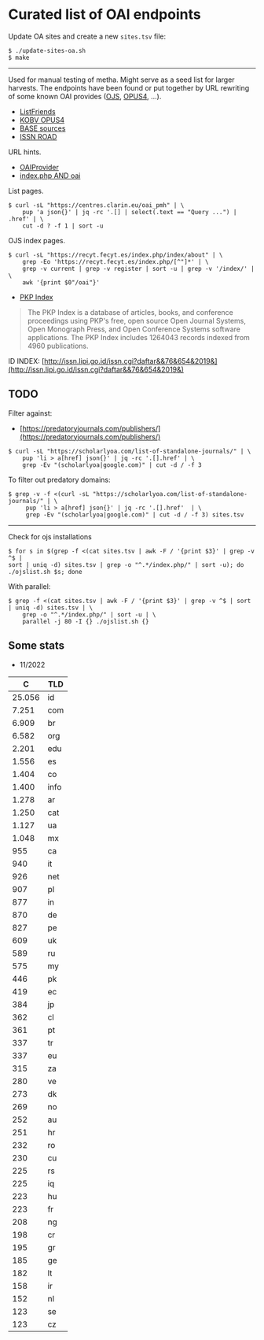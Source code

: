 # Curated list of OAI endpoints

Update OA sites and create a new `sites.tsv` file:

```shell
$ ./update-sites-oa.sh
$ make
```

----

Used for manual testing of metha. Might serve as a seed list for larger
harvests. The endpoints have been found or put together by URL rewriting of
some known OAI provides ([OJS](https://pkp.sfu.ca/ojs/),
[OPUS4](https://www.kobv.de/entwicklung/software/opus-4/), ...).

* [ListFriends](http://www.openarchives.org/pmh/registry/ListFriends)
* [KOBV OPUS4](https://www.kobv.de/services/hosting/opus/)
* [BASE sources](https://www.base-search.net/about/en/about_sources.php)
* [ISSN ROAD](https://road.issn.org/)

URL hints.

* [OAIProvider](https://www.google.com/search?q=inurl%3AOAIProvider)
* [index.php AND oai](https://www.google.com/search?q=inurl%3Aindex.php+AND+inurl%3Aoai)

List pages.

```shell
$ curl -sL "https://centres.clarin.eu/oai_pmh" | \
    pup 'a json{}' | jq -rc '.[] | select(.text == "Query ...") | .href' | \
    cut -d ? -f 1 | sort -u
```

OJS index pages.

```
$ curl -sL "https://recyt.fecyt.es/index.php/index/about" | \
    grep -Eo 'https://recyt.fecyt.es/index.php/[^"]*' | \
    grep -v current | grep -v register | sort -u | grep -v '/index/' | \
    awk '{print $0"/oai"}'
```

* [PKP Index](https://index.pkp.sfu.ca/)

> The PKP Index is a database of articles, books, and conference proceedings
> using PKP's free, open source Open Journal Systems, Open Monograph Press, and
> Open Conference Systems software applications. The PKP Index includes 1264043
> records indexed from 4960 publications.

ID INDEX: [http://issn.lipi.go.id/issn.cgi?daftar&&76&654&2019&](http://issn.lipi.go.id/issn.cgi?daftar&&76&654&2019&)

## TODO

Filter against:

* [https://predatoryjournals.com/publishers/](https://predatoryjournals.com/publishers/)

```
$ curl -sL "https://scholarlyoa.com/list-of-standalone-journals/" | \
    pup 'li > a[href] json{}' | jq -rc '.[].href' | \
    grep -Ev "(scholarlyoa|google.com)" | cut -d / -f 3
```

To filter out predatory domains:

```
$ grep -v -f <(curl -sL "https://scholarlyoa.com/list-of-standalone-journals/" | \
     pup 'li > a[href] json{}' | jq -rc '.[].href'  | \
     grep -Ev "(scholarlyoa|google.com)" | cut -d / -f 3) sites.tsv
```

----

Check for ojs installations

```
$ for s in $(grep -f <(cat sites.tsv | awk -F / '{print $3}' | grep -v ^$ |
sort | uniq -d) sites.tsv | grep -o "^.*/index.php/" | sort -u); do
./ojslist.sh $s; done
```

With parallel:

```
$ grep -f <(cat sites.tsv | awk -F / '{print $3}' | grep -v ^$ | sort | uniq -d) sites.tsv | \
    grep -o "^.*/index.php/" | sort -u | \
    parallel -j 80 -I {} ./ojslist.sh {}
```

## Some stats

* 11/2022

|      C | TLD  |
| ------ | ---- |
| 25.056 | id   |
|  7.251 | com  |
|  6.909 | br   |
|  6.582 | org  |
|  2.201 | edu  |
|  1.556 | es   |
|  1.404 | co   |
|  1.400 | info |
|  1.278 | ar   |
|  1.250 | cat  |
|  1.127 | ua   |
|  1.048 | mx   |
|    955 | ca   |
|    940 | it   |
|    926 | net  |
|    907 | pl   |
|    877 | in   |
|    870 | de   |
|    827 | pe   |
|    609 | uk   |
|    589 | ru   |
|    575 | my   |
|    446 | pk   |
|    419 | ec   |
|    384 | jp   |
|    362 | cl   |
|    361 | pt   |
|    337 | tr   |
|    337 | eu   |
|    315 | za   |
|    280 | ve   |
|    273 | dk   |
|    269 | no   |
|    252 | au   |
|    251 | hr   |
|    232 | ro   |
|    230 | cu   |
|    225 | rs   |
|    225 | iq   |
|    223 | hu   |
|    223 | fr   |
|    208 | ng   |
|    198 | cr   |
|    195 | gr   |
|    185 | ge   |
|    182 | lt   |
|    158 | ir   |
|    152 | nl   |
|    123 | se   |
|    123 | cz   |

